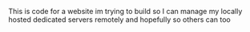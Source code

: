 This is code for a website im trying to build so I can manage my locally hosted dedicated servers remotely and hopefully so others can too
